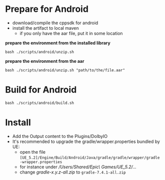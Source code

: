 # Prepare for Android

- download/compile the cppsdk for android
- install the artifact to local maven
  - if you only have the aar file, put it in some location

**prepare the environment from the installed library**
```
bash ./scripts/android/unzip.sh
```

**prepare the environment from the aar**

```
bash ./scripts/android/unzip.sh "path/to/the/file.aar"
```

# Build for Android

```
bash ./scripts/android/build.sh
```

# Install

- Add the Output content to the Plugins/DolbyIO
- It's recommended to upgrade the gradle/wrapper.properties bundled by UE:
  - open the file `[UE_5.2]/Engine/Build/Android/Java/gradle/gradle/wrapper/gradle-wrapper.properties`
  - for instance under */Users/Shared/Epic\ Games/UE_5.2/...*
  - change *gradle-x.y.z-all.zip* to `gradle-7.4.1-all.zip`
